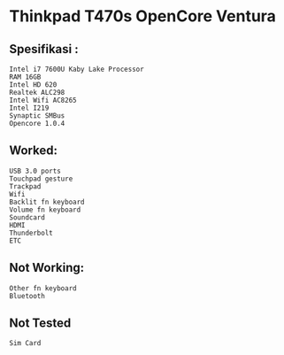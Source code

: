 # Thinkpad T470s OpenCore Ventura

## Spesifikasi :

    Intel i7 7600U Kaby Lake Processor
    RAM 16GB
    Intel HD 620
    Realtek ALC298
    Intel Wifi AC8265
    Intel I219
    Synaptic SMBus
    Opencore 1.0.4


## Worked:

    USB 3.0 ports
    Touchpad gesture
    Trackpad
    Wifi
    Backlit fn keyboard
    Volume fn keyboard
    Soundcard
    HDMI
    Thunderbolt
    ETC


## Not Working:
    Other fn keyboard
    Bluetooth

## Not Tested
    Sim Card



